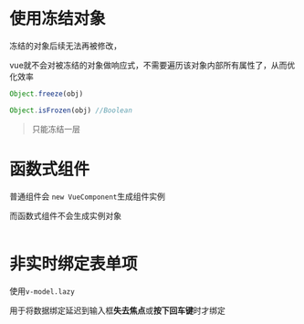 # 使用冻结对象

冻结的对象后续无法再被修改，

vue就不会对被冻结的对象做响应式，不需要遍历该对象内部所有属性了，从而优化效率

```js
Object.freeze(obj) 
```

```js
Object.isFrozen(obj) //Boolean
```

> 只能冻结一层



# 函数式组件

普通组件会 `new VueComponent`生成组件实例

而函数式组件不会生成实例对象

```js


```



# 非实时绑定表单项

使用`v-model.lazy`

用于将数据绑定延迟到输入框**失去焦点**或**按下回车键**时才绑定

